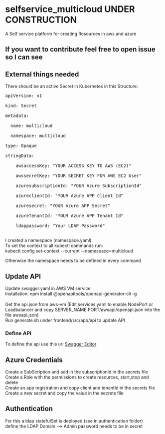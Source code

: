 # selfservice_multicloud UNDER CONSTRUCTION
A Self service platform for creating Resources in aws and azure

## If you want to contribute feel free to open issue so I can see

## External things needed
There should be an active Secret in Kubernetes in this Structure:
<pre>
apiVersion: v1<br/>
kind: Secret<br/>
metadata:<br/>
  name: multicloud<br/>
  namespace: multicloud<br/>
type: Opaque<br/>
stringData:<br/>
    awsaccessKey: "YOUR ACCESS KEY TO AWS (EC2)"<br/>
    awssecretKey: "YOUR SECRET KEY FOR AWS EC2 User"<br/>
    azuresubscriptionId: "YOUR Azure SubscriptionId"<br/>
    azureclientId: "YOUR Azure APP Client Id"<br/>
    azuresecret: "YOUR Azure APP Secret"<br/>
    azureTenantId: "YOUR Azure APP Tenant Id"<br/>
    ldappassword: "Your LDAP Password"<br/>
</pre>


I created a namespace (namespace.yaml).<br/>
To set the context to all kubectl commands run: <br/>
kubectl config set-context --current --namespace=multicloud<br/>

Otherwise the namespace needs to be defined in every command

## Update API
Update swagger.yaml in AWS VM service<br/>
Installation: npm install @openapitools/openapi-generator-cli -g<br/><br/>
Get the api.json from aws-vm (Edit services.yaml to enable NodePort or Loadbalancer and copy SERVER_NAME:PORT/awsapi/openapi.json into the file awsapi.json)<br/>
Run generate.sh under frontend/src/app/api to update API

### Define API
To define the api use this url [Swagger Editor](https://editor.swagger.io/)


## Azure Credentials
Create a SubScription and add in the subscriptionId in the secrets file <br/>
Create a Role with the permissions to create resources, start,stop and delete<br/>
Create an app registration and copy client and tenantId in the secrets file<br/>
Create a new secret and copy the value in the secrets file<br/>

## Authentication
For this a ldap statefulSet is deployed (see in authentication folder)<br/>
define the LDAP Domain --> Admin password needs to be in secret
